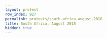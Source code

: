 ```yaml
---
layout: protest
row_index: 927
permalink: protests/south-africa-august-2018
title: South Africa, August 2018
hidden: true
---
```

